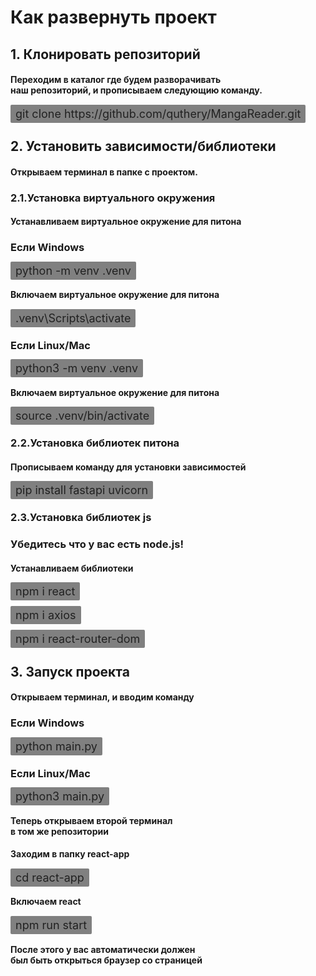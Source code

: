 <style>
.command {
    background-color: gray;
    padding: 4px 8px;
    border-radius: 2px;
    font-size: 18px;
    color: rgb(33, 33, 33);
}
</style>
<h1>Как развернуть проект</h1>
<h2>1. Клонировать репозиторий</h2>
<h4>
    Переходим в каталог где будем разворачивать<br />наш репозиторий,
    и прописываем следующию команду.
</h4>
<span class="command">
    git clone https://github.com/quthery/MangaReader.git
</span>
<h2>2. Установить зависимости/библиотеки</h2>
<h4>
    Открываем терминал в папке с проектом.
</h4>
<h3>
    2.1.Установка виртуального окружения
</h3>
<h4>
    Устанавливаем виртуальное окружение для питона
</h4>
<h3>
    Если Windows
</h3>
<span class="command">
    python -m venv .venv
</span>
<h4>
    Включаем виртуальное окружение для питона
</h4>
<span class="command">
    .venv\Scripts\activate
</span>
<h3>
    Если Linux/Mac
</h3>
<span class="command">
    python3 -m venv .venv
</span>
<h4>
    Включаем виртуальное окружение для питона
</h4>
<span class="command">
    source .venv/bin/activate
</span>
<h3>
    2.2.Установка библиотек питона
</h3>
<h4>
    Прописываем команду для установки зависимостей
</h4>
<span class="command">
    pip install fastapi uvicorn
</span>
<h3>
    2.3.Установка библиотек js
</h3>
<h3>
    Убедитесь что у вас есть node.js!
</h3>
<h4>
    Устанавливаем библиотеки
</h4>
<span class="command">
    npm i react
</span><br/><br/>
<span class="command">
    npm i axios
</span><br/><br/>
<span class="command">
    npm i react-router-dom
</span>
<h2>3. Запуск проекта</h2>
<h4>
    Открываем терминал, и вводим команду
</h4>
<h3>
    Если Windows
</h3>
<span class="command">
    python main.py
</span>
<h3>
    Если Linux/Mac
</h3>
<span class="command">
    python3 main.py
</span>
<h4>
    Теперь открываем второй терминал<br/>
    в том же репозитории
</h4>
<h4>
    Заходим в папку react-app<br/>
</h4>
<span class="command">
    cd react-app
</span>
<h4>
    Включаем react<br/>
</h4>
<span class="command">
    npm run start
</span>
<h4>
    После этого у вас автоматически должен<br/>
    был быть открыться браузер со страницей
</h4>